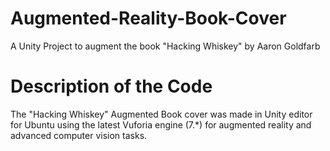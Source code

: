 # Augmented-Reality-Book-Cover
A Unity Project to augment the book "Hacking Whiskey" by Aaron Goldfarb

# Description of the Code

The "Hacking Whiskey" Augmented Book cover was made in Unity editor for Ubuntu using the latest Vuforia engine (7.*) for augmented reality and advanced computer vision tasks. 

